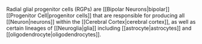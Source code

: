 Radial glial progenitor cells (RGPs) are [[Bipolar Neurons|bipolar]] [[Progenitor Cell|progenitor cells]] that are responsible for producing all [[Neuron|neurons]] within the [[Cerebral Cortex|cerebral cortex]], as well as certain lineages of [[Neuroglia|glia]] including [[astrocyte|astrocytes]] and [[oligodendrocyte|oligodendrocytes]].